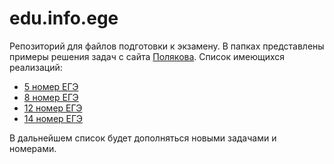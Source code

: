 # edu.info.ege
Репозиторий для файлов подготовки к экзамену.
В папках представлены примеры решения задач с сайта [Полякова](https://kpolyakov.spb.ru/school/ege.htm).
Список имеющихся реализаций:
- [5 номер ЕГЭ](https://github.com/Dark-Fallen/edu.info.ege/tree/main/Python%20EGE/5%20EGE)
- [8 номер ЕГЭ](https://github.com/Dark-Fallen/edu.info.ege/tree/main/Python%20EGE/8%20EGE)
- [12 номер ЕГЭ](https://github.com/Dark-Fallen/edu.info.ege/tree/main/Python%20EGE/12%20EGE)
- [14 номер ЕГЭ](https://github.com/Dark-Fallen/edu.info.ege/tree/main/Python%20EGE/14%20EGE)

В дальнейшем список будет дополняться новыми задачами и номерами.
